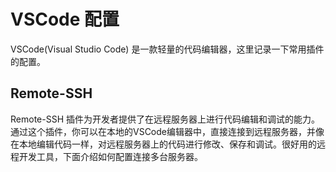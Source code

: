 # VSCode 配置
VSCode(Visual Studio Code) 是一款轻量的代码编辑器，这里记录一下常用插件的配置。
## Remote-SSH
Remote-SSH 插件为开发者提供了在远程服务器上进行代码编辑和调试的能力。通过这个插件，你可以在本地的VSCode编辑器中，直接连接到远程服务器，并像在本地编辑代码一样，对远程服务器上的代码进行修改、保存和调试。很好用的远程开发工具，下面介绍如何配置连接多台服务器。
